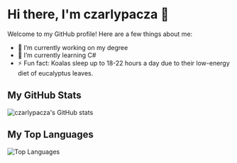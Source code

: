 # Hi there, I'm czarlypacza 👋

Welcome to my GitHub profile! Here are a few things about me:

- 🔭 I’m currently working on my degree
- 🌱 I’m currently learning C#
- ⚡ Fun fact: Koalas sleep up to 18-22 hours a day due to their low-energy diet of eucalyptus leaves.
<!-- -->
## My GitHub Stats

![czarlypacza's GitHub stats](https://github-readme-stats.vercel.app/api?username=czarlypacza&show_icons=true&theme=radical)
<!---->
## My Top Languages

![Top Languages](https://github-readme-stats.vercel.app/api/top-langs/?username=czarlypacza&layout=compact&theme=donut&hide=ruby&langs_count=8)
